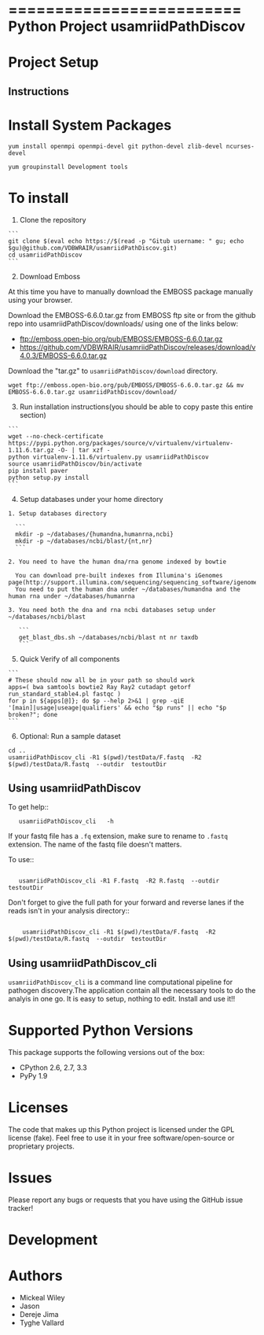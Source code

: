 =========================
 Python Project usamriidPathDiscov
=========================


Project Setup
=============

Instructions
------------

# Install System Packages

  ```
  yum install openmpi openmpi-devel git python-devel zlib-devel ncurses-devel
  ```

  ```
  yum groupinstall Development tools
  ```
  
# To install

  1. Clone the repository

    ```
    git clone $(eval echo https://$(read -p "Gitub username: " gu; echo $gu)@github.com/VDBWRAIR/usamriidPathDiscov.git)
    cd usamriidPathDiscov
    ```

  2. Download Emboss

   At this time you have to manually download the EMBOSS package manually using your browser.
   
   Download the EMBOSS-6.6.0.tar.gz from EMBOSS ftp site or from the github repo into usamriidPathDiscov/downloads/ using one of the links below:
   - ftp://emboss.open-bio.org/pub/EMBOSS/EMBOSS-6.6.0.tar.gz
   - https://github.com/VDBWRAIR/usamriidPathDiscov/releases/download/v4.0.3/EMBOSS-6.6.0.tar.gz
   
   Download the "tar.gz" to `usamriidPathDiscov/download` directory.
  ```
  wget ftp://emboss.open-bio.org/pub/EMBOSS/EMBOSS-6.6.0.tar.gz && mv EMBOSS-6.6.0.tar.gz usamriidPathDiscov/download/
  ```

  3. Run installation instructions(you should be able to copy paste this entire section)

    ```
    wget --no-check-certificate https://pypi.python.org/packages/source/v/virtualenv/virtualenv-1.11.6.tar.gz -O- | tar xzf -
    python virtualenv-1.11.6/virtualenv.py usamriidPathDiscov
    source usamriidPathDiscov/bin/activate
    pip install paver
    python setup.py install
    ```
    
  4. Setup databases under your home directory

    1. Setup databases directory
    
      ```
      mkdir -p ~/databases/{humandna,humanrna,ncbi}
      mkdir -p ~/databases/ncbi/blast/{nt,nr}
      ```
      
    2. You need to have the human dna/rna genome indexed by bowtie
    
      You can download pre-built indexes from Illumina's iGenomes page(http://support.illumina.com/sequencing/sequencing_software/igenome.html)
      You need to put the human dna under ~/databases/humandna and the human rna under ~/databases/humanrna
      
    3. You need both the dna and rna ncbi databases setup under ~/databases/ncbi/blast
    
       ```
       get_blast_dbs.sh ~/databases/ncbi/blast nt nr taxdb
       ```

  5. Quick Verify of all components

    ```
    # These should now all be in your path so should work
    apps=( bwa samtools bowtie2 Ray Ray2 cutadapt getorf run_standard_stable4.pl fastqc )
    for p in ${apps[@]}; do $p --help 2>&1 | grep -qiE '[main]|usage|useage|qualifiers' && echo "$p runs" || echo "$p broken?"; done
    ```

  6. Optional: Run a sample dataset

  ```
  cd ..
  usamriidPathDiscov_cli -R1 $(pwd)/testData/F.fastq  -R2 $(pwd)/testData/R.fastq  --outdir  testoutDir
  ```

Using  usamriidPathDiscov
------------------------

To get help::
```
   usamriidPathDiscov_cli   -h 
```

If your fastq file has a `.fq` extension, make sure to rename to `.fastq` extension. The name of the fastq file doesn't matters.

To use::

```

   usamriidPathDiscov_cli -R1 F.fastq  -R2 R.fastq  --outdir  testoutDir 

```

Don't forget to give the full path for your forward and reverse lanes if the reads isn't in your analysis directory::
```

    usamriidPathDiscov_cli -R1 $(pwd)/testData/F.fastq  -R2 $(pwd)/testData/R.fastq  --outdir  testoutDir

```

Using  usamriidPathDiscov_cli
---------

``usamriidPathDiscov_cli`` is a command line computational pipeline for pathogen discovery.The application contain all the necessary tools to do the analyis in one go. It is easy to setup, nothing to edit. Install and use it!!



Supported Python Versions
=========================

This package  supports the following versions out of the box:

* CPython 2.6, 2.7, 3.3
* PyPy 1.9


Licenses
========

The code that makes up this Python project is licensed under the GPL license (fake). Feel free to use it in your free software/open-source or proprietary projects.

Issues
======

Please report any bugs or requests that you have using the GitHub issue tracker!

Development
===========

Authors
=======

* Mickeal Wiley
* Jason
* Dereje Jima
* Tyghe Vallard
